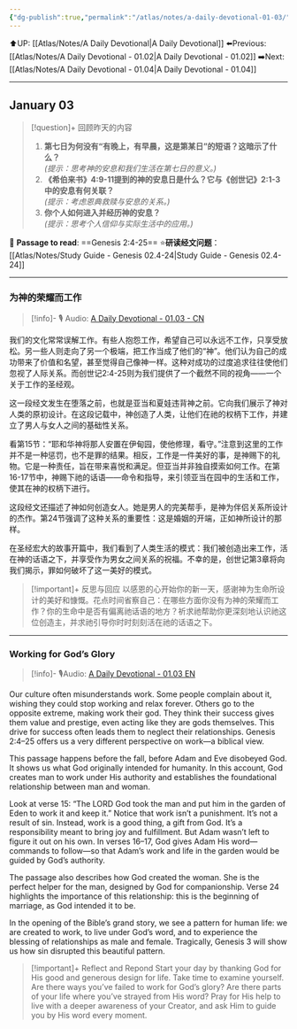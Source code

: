 ```yaml
---
{"dg-publish":true,"permalink":"/atlas/notes/a-daily-devotional-01-03/"}
---
```


⬆️UP: [[Atlas/Notes/A Daily Devotional\|A Daily Devotional]]
⬅️Previous: [[Atlas/Notes/A Daily Devotional - 01.02\|A Daily Devotional - 01.02]]
➡️Next: [[Atlas/Notes/A Daily Devotional - 01.04\|A Daily Devotional - 01.04]]

---

## January 03

> [!question]+ 回顾昨天的内容
> 1. **第七日为何没有“有晚上，有早晨，这是第某日”的短语？这暗示了什么？**  
> _(提示：思考神的安息和我们生活在第七日的意义。)_
> 2. **《希伯来书》4:9-11提到的神的安息日是什么？它与《创世记》2:1-3中的安息有何关联？**  
> _(提示：考虑恩典救赎与安息的关系。)_
> 3. **你个人如何进入并经历神的安息？**  
> _(提示：思考个人信仰与实际生活中的应用。)_

📖 **Passage to read**: ==Genesis 2:4-25==
⭐**研读经文问题**：[[Atlas/Notes/Study Guide - Genesis 02.4-24\|Study Guide - Genesis 02.4-24]]

---
### 为神的荣耀而工作

> [!info]- 🎙️ Audio: [A Daily Devotional - 01.03 - CN](https://drive.google.com/file/d/1dSgSkM9mhdT81w-RXwJ2bGzn8LozMnE-/view?usp=drive_link)

我们的文化常常误解工作。有些人抱怨工作，希望自己可以永远不工作，只享受放松。另一些人则走向了另一个极端，把工作当成了他们的“神”。他们认为自己的成功带来了价值和名望，甚至觉得自己像神一样。这种对成功的过度追求往往使他们忽视了人际关系。而创世记2:4-25则为我们提供了一个截然不同的视角——一个关于工作的圣经观。

这一段经文发生在堕落之前，也就是亚当和夏娃违背神之前。它向我们展示了神对人类的原初设计。在这段记载中，神创造了人类，让他们在祂的权柄下工作，并建立了男人与女人之间的基础性关系。

看第15节：“耶和华神将那人安置在伊甸园，使他修理，看守。”注意到这里的工作并不是一种惩罚，也不是罪的结果。相反，工作是一件美好的事，是神赐下的礼物。它是一种责任，旨在带来喜悦和满足。但亚当并非独自摸索如何工作。在第16-17节中，神赐下祂的话语——命令和指导，来引领亚当在园中的生活和工作，使其在神的权柄下进行。

这段经文还描述了神如何创造女人。她是男人的完美帮手，是神为伴侣关系所设计的杰作。第24节强调了这种关系的重要性：这是婚姻的开端，正如神所设计的那样。

在圣经宏大的故事开篇中，我们看到了人类生活的模式：我们被创造出来工作，活在神的话语之下，并享受作为男女之间关系的祝福。不幸的是，创世记第3章将向我们揭示，罪如何破坏了这一美好的模式。

> [!important]+ 反思与回应
> 以感恩的心开始你的新一天，感谢神为生命所设计的美好和慷慨。花点时间省察自己：在哪些方面你没有为神的荣耀而工作？你的生命中是否有偏离祂话语的地方？祈求祂帮助你更深刻地认识祂这位创造主，并求祂引导你时时刻刻活在祂的话语之下。

---
### Working for God’s Glory

> [!info]- 🎙️Audio: [A Daily Devotional - 01.03 EN](https://drive.google.com/file/d/1nvVGxLSmLVWPZ2TnWXi-EWx2LOKOxg-X/view?usp=drive_link)

Our culture often misunderstands work. Some people complain about it, wishing they could stop working and relax forever. Others go to the opposite extreme, making work their god. They think their success gives them value and prestige, even acting like they are gods themselves. This drive for success often leads them to neglect their relationships. Genesis 2:4–25 offers us a very different perspective on work—a biblical view.

This passage happens before the fall, before Adam and Eve disobeyed God. It shows us what God originally intended for humanity. In this account, God creates man to work under His authority and establishes the foundational relationship between man and woman.

Look at verse 15: “The LORD God took the man and put him in the garden of Eden to work it and keep it.” Notice that work isn’t a punishment. It’s not a result of sin. Instead, work is a good thing, a gift from God. It’s a responsibility meant to bring joy and fulfillment. But Adam wasn’t left to figure it out on his own. In verses 16–17, God gives Adam His word—commands to follow—so that Adam’s work and life in the garden would be guided by God’s authority.

The passage also describes how God created the woman. She is the perfect helper for the man, designed by God for companionship. Verse 24 highlights the importance of this relationship: this is the beginning of marriage, as God intended it to be.

In the opening of the Bible’s grand story, we see a pattern for human life: we are created to work, to live under God’s word, and to experience the blessing of relationships as male and female. Tragically, Genesis 3 will show us how sin disrupted this beautiful pattern.

> [!important]+ Reflect and Repond
> Start your day by thanking God for His good and generous design for life. Take time to examine yourself. Are there ways you’ve failed to work for God’s glory? Are there parts of your life where you’ve strayed from His word? Pray for His help to live with a deeper awareness of your Creator, and ask Him to guide you by His word every moment.